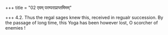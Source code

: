 +++
title = "02 एवम् परम्पराप्राप्तमिमम्"

+++
4.2. Thus the regal sages knew this, received in regualr succession. By
the passage of long time, this Yoga has been however lost, O scorcher of
enemies !
